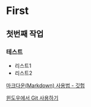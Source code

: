 # First
## 첫번째 작업
### 테스트
- 리스트1
- 리스트2

[마크다운(Markdown) 사용법 - 깃헙](https://gist.github.com/ihoneymon/652be052a0727ad59601)

[윈도우에서 Git 사용하기](https://git-scm.com/book/ko/v2)
